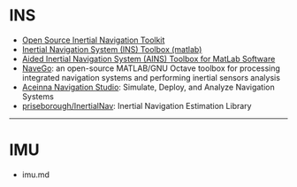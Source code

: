 # INS

* [Open Source Inertial Navigation Toolkit](http://www.instk.org/)
* [Inertial Navigation System (INS) Toolbox (matlab)](https://www.mathworks.com/products/connections/product_detail/inertial-navigation-system-toolbox.html)
* [Aided Inertial Navigation System (AINS) Toolbox for MatLab Software](https://mms.geomatics.ucalgary.ca/ains)
* [NaveGo](https://github.com/rodralez/NaveGo): an open-source MATLAB/GNU Octave toolbox for processing integrated navigation systems and performing inertial sensors analysis
* [Aceinna Navigation Studio](https://developers.aceinna.com/): Simulate, Deploy, and Analyze Navigation Systems
* [priseborough/InertialNav](https://github.com/priseborough/InertialNav): Inertial Navigation Estimation Library

-----

# IMU

* imu.md
